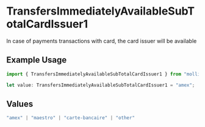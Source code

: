 # TransfersImmediatelyAvailableSubTotalCardIssuer1

In case of payments transactions with card, the card issuer will be available

## Example Usage

```typescript
import { TransfersImmediatelyAvailableSubTotalCardIssuer1 } from "mollie-api-typescript/models/operations";

let value: TransfersImmediatelyAvailableSubTotalCardIssuer1 = "amex";
```

## Values

```typescript
"amex" | "maestro" | "carte-bancaire" | "other"
```